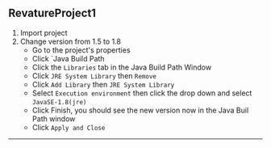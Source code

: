 ## RevatureProject1

1. Import project
2. Change version from 1.5 to 1.8
    - Go to the project's properties
    - Click `Java Build Path
    - Click the `Libraries` tab in the Java Build Path Window 
    - Click `JRE System Library` then `Remove`
    - Click `Add Library` then `JRE System Library`
    - Select `Execution environment` then click the drop down and select `JavaSE-1.8(jre)`
    - Click Finish, you should see the new version now in the Java Buil Path window
    - Click `Apply and Close`


_______________________
<!-- ### Project Setup

#### User
- An abstract User superclass that defines the general structure of user objects
    - parameterized constructors to initialize fields
    - Extended By:
        - Role class

#### Employee Interface

### Standarad Users / Customer Interface
________________________________

### Java Application
#### Internet
- sends http request to the Java's app **Controllers/Servlets**

#### Controllers/Servelet Layer
- collects the information from the https request and passes it to **SERVICES** as objects

#### Services Layer
- services such as user and account services are located here
- takes the infoemation from the **Controllers/Servlets**(as params in methods) to perform business logic
    - E.g. compare passwords, subtract from account balance
- this will call the DAO(Database Access Layer) for stored informationlike account balance or user credentials

#### DAO Layer
- repositories, UserDAO, AccountDAO
- calls the database for stored information and returns it as Java objects
- the DAO passes the needed information back to the Services layer and all the logic happens there

### Models
- objects that will be manipulated
    - E.g User, Account, UserRole
### Utils
- utility classes your program needs to function
    - e.g Connection Utils

### Exceptions/Throwables
- Custom Throwables -->